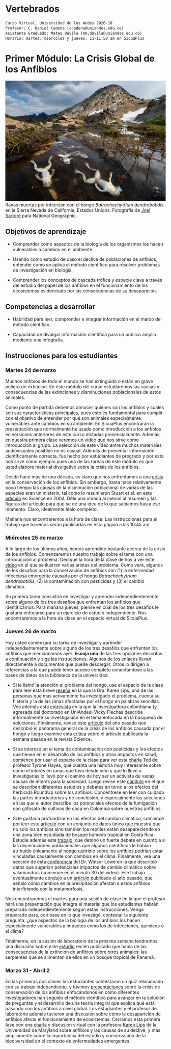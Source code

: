 # Vertebrados
    
    Curso Virtual, Universidad de los Andes 2020-10
    Profesor: C. Daniel Cadena (ccadena@uniandes.edu.co)
    Asistente Graduado: Mateo Dávila (mm.davila@uniandes.edu.co)
    Horario: martes, miércoles y jueves, 11-11:50 am en SicuaPlus
            
# Primer Módulo: La Crisis Global de los Anfibios

![](ranas.jpg)
    Ranas muertas por infección con el hongo *Batrachochytrium dendrobatidis* en la Sierra Nevada de California, Estados Unidos. Fotografía de [Joel Sartore](https://www.instagram.com/joelsartore/?hl=en) para National Geographic.
    
## Objetivos de aprendizaje

-	Comprender cómo aspectos de la biología de los organismos los hacen vulnerables a cambios en el ambiente.

-	Usando como estudio de caso el declive de poblaciones de anfibios, entender cómo se aplica el método científico para resolver problemas de investigación en biología.

-	Comprender los conceptos de cascada trófica y especie clave a través del estudio del papel de los anfibios en el funcionamiento de los ecosistemas evidenciado por las consecuencias de su desaparición.

## Competencias a desarrollar

-	Habilidad para leer, comprender e integrar información en el marco del método científico.

-	Capacidad de divulgar información científica para un público amplio mediante una infografía.

## Instrucciones para los estudiantes

### Martes 24 de marzo

Muchos anfibios de todo el mundo se han extinguido o están en grave peligro de extinción. En este módulo del curso estudiaremos las causas y consecuencias de las extinciones y disminuciones poblacionales de estos animales.

Como punto de partida debemos conocer quiénes son los anfibios y cuáles son sus características principales, pues esto es fundamental para cumplir con el objetivo de entender por qué son animales especialmente vulnerables ante cambios en su ambiente. En SicuaPlus encontrarán la presentación que normalmente he usado como introducción a los anfibios en versiones anteriores de este curso dictadas presencialmente. Además, en nuestra primera clase veremos un [vídeo](https://youtu.be/U2gz2ke8kik) que nos sirve como introducción al grupo. La selección de este vídeo entre muchos materiales audiovisuales posibles no es casual. Además de presentar información científicamente correcta, fue hecho por estudiantes de pregrado y por esto nos sirve como ejemplo pues una de las tareas de este módulo es que usted elabore material divulgativo sobre la crisis de los anfibios.

Desde hace más de una década, es claro que nos enfrentamos a una [crisis](https://www.pnas.org/content/105/Supplement_1/11466) en la conservación de los anfibios. Sin embargo, hasta hace relativamente poco tiempo las causas de la disminución poblacional de varias de las especies eran un misterio, tal como lo resumieron Stuart et al. en este [artículo](https://pdfs.semanticscholar.org/aaeb/e0ee4e89838171b5bccd1d6c74cfa652c280.pdf?_ga=2.51507628.421737405.1584920555-1139811814.1584920555) en Science en 2004. Déle una mirada al menos al resumen y las figuras del artículo para que se de una idea de lo que sabíamos hasta ese momento. Claro, idealmente léalo completo.

Mañana nos encontraremos a la hora de clase. Las instrucciones para el trabajo que haremos serán publicadas en esta página a las 10:45 am.

### Miércoles 25 de marzo

A lo largo de los últimos años, hemos aprendido bastante acerca de la crisis de los anfibios. Comenzaremos nuestro trabajo sobre el tema  con una introducción al problema. Dedique la hora de la clase de hoy a ver este [vídeo](https://youtu.be/1_cGPLO8dos) en el que se ilustran varias aristas del problema. Como verá, algunos de los desafíos para la conservación de anfibios son (1) la enfermedad infecciosa emergente causada por el hongo *Batrachochytrium dendrobatidis*, (2) la contaminación con pesticidas y (3) el cambio climático.

Su primera tarea consistirá en investigar y aprender independientemente sobre alguno de los tres desafíos que enfrentan los anfibios que identificamos. Para mañana jueves, piense en cuál de los tres desafíos le gustaría enfocarse para un ejercicio de estudio independiente. Nos encontraremos a la hora de clase en el espacio virtual de SicuaPlus.

### Jueves 26 de marzo

Hoy usted comenzará su tarea de investigar y aprender independientemente sobre alguno de los tres desafíos que enfrentan los anfibios que mencionamos ayer. **Escoja una** de las tres opciones descritas a continuación y siga las instrucciones. Algunos de los enlaces llevan directamente a documentos que puede descargar. Otros lo dirigen a referencias a la que puede tener acceso completo conectándose a las bases de datos de la biblioteca de la universidad.

- Si le llamó la atención el problema del hongo, use el espacio de la clase para leer esta breve [reseña](https://journals.plos.org/plosbiology/article?id=10.1371/journal.pbio.2003080) en la que la Dra. Karen Lips, una de las personas que más activamente ha investigado el problema, cuenta su historia y la de las ranas afectadas por el hongo en palabras sencillas. Vea además esta [entrevista](https://youtu.be/S8-5kx_Fc8g) en la que la investigadora colombiana (y egresada del doctorado en UniAndes) Vicky Flechas describe informalmente su investigación en el tema enfocada en la búsqueda de soluciones. Finalmente, revise este [artículo](https://science.sciencemag.org/content/363/6434/1459
) del año pasado que describió el panorama general de la crisis de los anfibios causada por el hongo y luego examine esta [crítica](https://science.sciencemag.org/content/367/6484/eaay1838.abstract
) sobre el artículo publicada la semana pasada en la revista Science. 

- Si se interesó en el tema de contaminación con pesticidas y los efectos que tienen en el desarrollo de los anfibios y otros impactos en salud, comience por usar el espacio de la clase para ver esta [charla](https://youtu.be/Hu0IXMTFY9Q) Ted del profesor Tyrone Hayes, que cuenta una historia muy interesante sobre cómo el interés en ranas que tuvo desde niño y que lo llevó a investigarlas lo llevó por el camino de hoy ser un activista de varias causas de interés para la sociedad. Luego revise este [capítulo](https://github.com/cdanielcadena/vertebrados/blob/master/relyea2011.pdf) en el que se describen diferentes estudios y debates en torno a los efectos del herbicida RoundUp sobre los anfibios. Concéntrese en leer con cuidado las partes introductorias y de conclusión, y especialmente las secciones en las que el autor describe los potenciales efectos de la fumigación con glifosato de cultivos de coca en Colombia sobre nuestros anfibios.

- Si le gustaría profundizar en los efectos del cambio climático, comience por leer este [artículo](https://www.pnas.org/content/pnas/104/20/8352.full.pdf) con un conjunto de datos único que muestra que no solo los anfibios sino también los reptiles están desapareciendo en una zona bien estudiada de bosque húmedo tropical en Costa Rica. Estudie además este [trabajo](https://www.nature.com/articles/nature04246), que detonó un fuerte debate en cuanto a si las disminuciones poblacionales que algunos científicos le habían atribuido únicamente al hongo quitridio sobre los anfibios podrían estar vinculadas causalmente con cambios en el clima. Finalmente, vea una sección de esta [conferencia](https://vimeo.com/93283825) del Dr. Winsor Lowe en la que describió datos que sugerían potenciales impactos de cambio climático sobre salamandras (comience en el minuto 30 del vídeo). Ese trabajo eventualmente condujo a un [artículo](https://www.pnas.org/content/116/39/19563) publicado el año pasado, que señaló cómo cambios en la precipitación afectan a estos anfibios interfiriendo con la metamorfosis.

Nos encontraremos el martes para una sesión de clase en la que el profesor hará una presentación que integra el material que los estudiantes habrán preparado independientemente según estas instrucciones. Venga preparado para, con base en lo que investigó, contestar la siguiente pregunta: ¿qué aspectos de la biología de los anfibios los hacen especialmente vulnerables a impactos como los de infecciones, químicos o el clima?

Finalmente, en la sesión de laboratorio de la próxima semana tendremos una discusión sobre este [estudio](https://science.sciencemag.org/content/367/6479/814) recién publicado que habla de las consecuencias de la extinción de anfibios sobre otros animales: las serpientes que se alimentan de ellos en un bosque tropical de Panamá.

### Marzo 31 - Abril 2

En las primeras dos clases los estudiantes contestaron un quiz relacionado con su trabajo independiente, y tuvimos [presentaciones](https://github.com/cdanielcadena/vertebrados/blob/master/crisis_anfibios_metodo_cientifico.pdf) sobre la crisis de conservación de los anfibios enfocándonos en cómo diferentes investigadores han seguido el método científico para avanzar en la solución de preguntas y el desarrollo de una teoría integral que explica qué está pasando con los anfibios a nivel global. Los estudiantes y el profesor de laboratorio además tuvieron una discusión sobre cómo la desaparición de anfibios afecta el funcionamiento de ecosistemas. Cerramos esta primera fase con una [charla](https://github.com/cdanielcadena/vertebrados/blob/master/Lips.pdf) y discusión virtual con la profesora [Karen Lips](http://lipslab.weebly.com/) de la Universidad de Maryland sobre anfibios y las causas de su declive, y más ampliamente sobre la importancia del estudio y conservación de la biodiversidad en el contexto de enfermedades emergentes.
